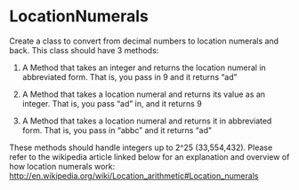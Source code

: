 # LocationNumerals
Create a class to convert from decimal numbers to location numerals and back. This class should have 3 methods:
1) A Method that takes an integer and returns the location numeral in abbreviated form. 
   That is, you pass in 9 and it returns “ad"
     
2) A Method that takes a location numeral and returns its value as an integer. That is, you pass “ad” in, and it returns 9
        
3) A Method that takes a location numeral and returns it in abbreviated form. That is, you pass in “abbc” and it returns “ad"

These methods should handle integers up to 2^25 (33,554,432).
Please refer to the wikipedia article linked below for an explanation and overview of how location numerals work:
        http://en.wikipedia.org/wiki/Location_arithmetic#Location_numerals
